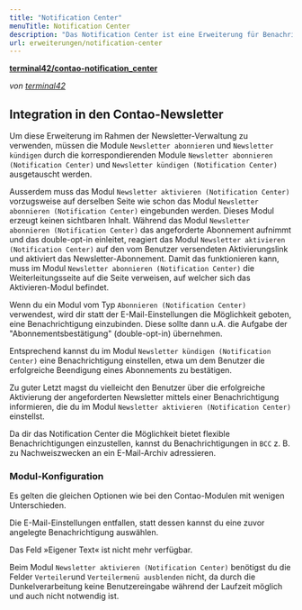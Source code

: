 ```yaml
---
title: "Notification Center"
menuTitle: Notification Center
description: "Das Notification Center ist eine Erweiterung für Benachrichtigungen."
url: erweiterungen/notification-center
---
```


**[terminal42/contao-notification_center](https://github.com/terminal42/contao-notification_center)**

_von [terminal42](https://terminal42.ch)_


## Integration in den Contao-Newsletter

Um diese Erweiterung im Rahmen der Newsletter-Verwaltung zu verwenden, müssen die Module `Newsletter abonnieren` und `Newsletter kündigen` durch die korrespondierenden Module `Newsletter abonnieren (Notification Center)` und `Newsletter kündigen (Notification Center)` ausgetauscht werden.

Ausserdem muss das Modul `Newsletter aktivieren (Notification Center)` vorzugsweise auf derselben Seite wie schon das Modul `Newsletter abonnieren (Notification Center)` eingebunden werden. Dieses Modul erzeugt keinen sichtbaren Inhalt. Während das Modul `Newsletter abonnieren (Notification Center)` das angeforderte Abonnement aufnimmt und das double-opt-in einleitet, reagiert das Modul `Newsletter aktivieren (Notification Center)` auf den vom Benutzer versendeten Aktivierungslink und aktiviert das  Newsletter-Abonnement. 
Damit das funktionieren kann, muss im Modul `Newsletter abonnieren (Notification Center)` die Weiterleitungsseite auf die Seite verweisen, auf welcher sich das Aktivieren-Modul befindet. 

Wenn du ein Modul vom Typ `Abonnieren (Notification Center)` verwendest, wird dir statt der E-Mail-Einstellungen die Möglichkeit geboten, eine Benachrichtigung einzubinden. Diese sollte dann u.A. die Aufgabe der "Abonnementsbestätigung" (double-opt-in) übernehmen. 

Entsprechend kannst du im Modul `Newsletter kündigen (Notification Center)` eine Benachrichtigung einstellen, etwa um dem Benutzer die erfolgreiche Beendigung eines Abonnements zu bestätigen. 

Zu gu­ter Letzt magst du vielleicht den Benutzer über die erfolgreiche Aktivierung der angeforderten Newsletter mittels einer Benachrichtigung informieren, die du im Modul `Newsletter aktivieren (Notification Center)` einstellst.

Da dir das Notification Center die Möglichkeit bietet flexible Benachrichtigungen einzustellen, kannst du Benachrichtigungen in `BCC` z. B. zu Nachweiszwecken an ein E-Mail-Archiv adressieren.    


### Modul-Konfiguration

Es gelten die gleichen Optionen wie bei den Contao-Modulen mit wenigen Unterschieden.

Die E-Mail-Einstellungen entfallen, statt dessen kannst du eine zuvor angelegte Benachrichtigung auswählen.

Das Feld »Eigener Text« ist nicht mehr verfügbar. 

Beim Modul `Newsletter aktivieren (Notification Center)` benötigst du die Felder `Verteiler`und `Verteilermenü ausblenden` nicht, da durch die Dunkelverarbeitung keine Benutzereingabe während der Laufzeit möglich und auch nicht notwendig ist.

